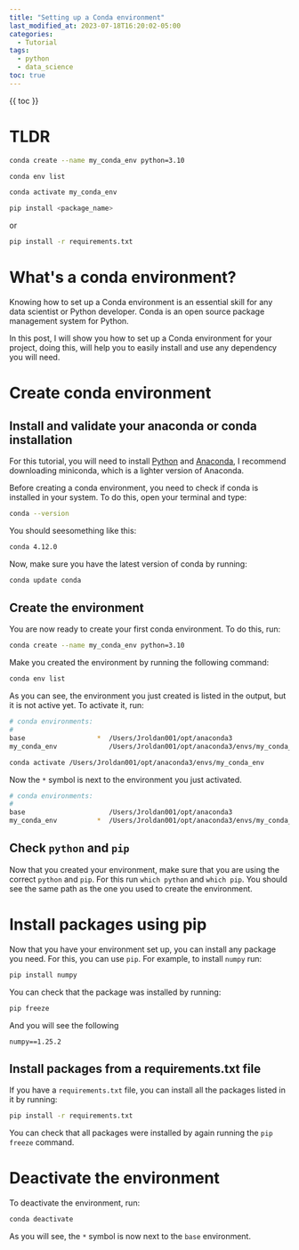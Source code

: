 ```yaml
---
title: "Setting up a Conda environment"
last_modified_at: 2023-07-18T16:20:02-05:00
categories:
  - Tutorial
tags:
  - python 
  - data_science 
toc: true
---
```



{{ toc }}

# TLDR

```bash
conda create --name my_conda_env python=3.10
```

```bash
conda env list
```

```bash
conda activate my_conda_env
```

```bash
pip install <package_name>
```
or 

```bash
pip install -r requirements.txt 
```

# What's a conda environment?
Knowing how to set up a Conda environment is an essential skill for any data scientist or Python developer.  Conda is
an open source package management system  for Python.  

In this post, I will show you how to set up a Conda environment for your project, doing this, will help you to easily install and use 
any dependency you will need. 


# Create conda environment
## Install and validate your anaconda or conda installation 
For this tutorial, you will need to install [Python](https://www.python.org/downloads/) and [Anaconda](https://www.anaconda.com/download/), I recommend downloading miniconda, which is a lighter version of
Anaconda.

Before creating a conda environment, you need to check if conda is installed in your system. To do this, open your terminal and type:

```bash
conda --version
```

You should seesomething like this:

```bash
conda 4.12.0  
````

Now, make sure you have the latest version of conda by running:

```bash
conda update conda
```

## Create the environment
You are now ready to create your first conda environment. To do this, run:

```bash
conda create --name my_conda_env python=3.10
```
Make you created the environment by running the following command:

```bash
conda env list
```

As you can see, the environment you just created is listed in the output, but it is not active yet. To activate it, run:

```bash
# conda environments:
#
base                  *  /Users/Jroldan001/opt/anaconda3
my_conda_env             /Users/Jroldan001/opt/anaconda3/envs/my_conda_env
```

```bash
conda activate /Users/Jroldan001/opt/anaconda3/envs/my_conda_env
```

Now the `*` symbol is next to the environment you just activated.

```bash
# conda environments:
#
base                     /Users/Jroldan001/opt/anaconda3
my_conda_env          *  /Users/Jroldan001/opt/anaconda3/envs/my_conda_env
```

## Check `python` and `pip`
Now that you created your environment, make sure that you are using the correct `python` and `pip`. For this run 
`which python` and `which pip`. You should see the same path as the one you used to create the environment.


# Install packages using pip
Now that you have your environment set up, you can install any package you need. For this, you can use `pip`. For example, to install `numpy` run:

```bash 
pip install numpy
``` 
You can check that the package was installed by running:

```bash 
pip freeze
```

And you will see the following
```
numpy==1.25.2
```

## Install packages from a requirements.txt file
If you have a `requirements.txt` file, you can install all the packages listed in it by running:

```bash
pip install -r requirements.txt 
```
You can check that all packages were installed by again running the `pip freeze` command.

# Deactivate the environment
To deactivate the environment, run:

```bash 
conda deactivate
```

As you will see, the `*` symbol is now next to the `base` environment.